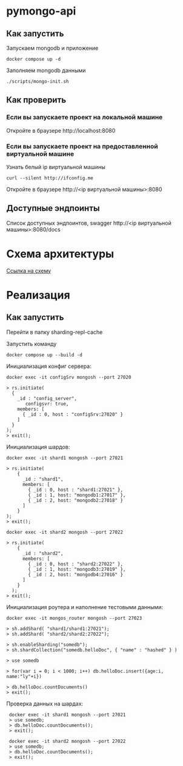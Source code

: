 # pymongo-api

## Как запустить

Запускаем mongodb и приложение

```shell
docker compose up -d
```

Заполняем mongodb данными

```shell
./scripts/mongo-init.sh
```

## Как проверить

### Если вы запускаете проект на локальной машине

Откройте в браузере http://localhost:8080

### Если вы запускаете проект на предоставленной виртуальной машине

Узнать белый ip виртуальной машины

```shell
curl --silent http://ifconfig.me
```

Откройте в браузере http://<ip виртуальной машины>:8080

## Доступные эндпоинты

Список доступных эндпоинтов, swagger http://<ip виртуальной машины>:8080/docs


# Схема архитектуры

[Ссылка на схему](https://app.diagrams.net/?tags=%7B%7D&lightbox=1&highlight=0000ff&edit=_blank&layers=1&nav=1&title=task1.drawio#R%3Cmxfile%3E%3Cdiagram%20name%3D%22Page-1%22%20id%3D%22-H_mtQnk-PTXWXPvYvuk%22%3E7V1Jd9s4Ev41PiqPALgevSSZ7unM5HWS6c4pj5ZoiRNZVFP01r%2B%2BQXGRiIJFWCaBIuUcYguSaLK%2BQu1VOGOXt48f03C9%2BJTMouUZtWaPZ%2BzqjFLbYh7%2Fka88FSvUIU6xMk%2FjWbFGdgtf4r%2BjctEqV%2B%2FiWbRpfDBLkmUWr5uL02S1iqZZYy1M0%2BSh%2BbGbZNn8q%2BtwHoGFL9NwCVf%2FiGfZolwlbrB7419RPF%2BUf9qn5RPfhtWHyyfZLMJZ8rC3xN6fscs0SbLit9vHy2iZU6%2BiS%2FG9D8%2B8W99YGq0ylS%2F8fU7Zp%2BTrt83XD%2FaPgGT%2BffxtQour3IfLu%2FKBPyWreXJ1Ud5z9lQRgt%2F%2BOv91%2BrSMV7MoZWfs4mERZ9GXdTjN33jgHMDXFtntkr8i%2FNfr5I5%2Fcvbbdb0QTn%2FO03z1v3cZv0xUrm8K2DlrsAv4WOWT3kdpFj3uLZWP%2BTFKbqMsfeIfKd%2BdOKykecl1zClfP%2BwgdMulxT545VpYMs28vvSOrvyXkrQvIDMDZF4%2F3eaEnoTrGJA6LehWEqeFyF3Qy%2Faa9KIWpBehEoK5HRDMIv%2FbrL4vsnD9yUn%2B%2FOtP%2F%2BOHmwkBBBsDXzLHMcaXUjJTQM5oxsVf%2BTJJs0UyT1bh8v1u9WLHnRZ%2FtfvMb0myLun2%2FyjLnkpZHt5lSZP80WOc%2FZl%2F%2FZ1Tvvq%2B987VY3nl7Yun6sWKP%2B7el%2FKX3%2Fff231t%2B6rxvc9RGnN6RWm5%2BCyUm%2BQunUbt%2BzgL03mUtYvVnJgHGSONlmEW3zd1TecoszeUX4vyISGFBWUXyMwz6i75A1zcJJwE%2Bwzg%2FnWXVG9MCil3zj%2FA3PXjlnLV%2B%2Fy3ef6TVFfid1ZcrFgHjMUlYdbkg3AZz1e5fOYw5Nhc5PIy5gbWefnGbTybbVlOJrWbbNiJrrObuq7Way0ymPUlgysTuQ%2Fc6GhwI0ETNkXN2RtqLjTpOkONjQc1wpDtNteW4CaQNb7dOoUXm59RNl2U1Ag368K%2FvIkfcxLtU32dxKtse6fOxZlzJcMhx7HUlYQT7KL8G1fx7Zw%2FxzK%2Bzp9mMw0j%2FvMynC6iH79Hs3jz43OazO6m2bvN%2FbwjSJhg7BPJVnIkkNi0L0gcAMn22Ttl9zTiGy%2B83l7KkkPGTZjK4M%2FBz9LkZ3SZLJPcoFgluVNwcRMvl8JSL5BIdokMki52yc9vd1%2FuI8f6ZfPr7%2BRX21%2F%2FO4gmnjt0k5G0mIyzcLOoXWypHddqO0opR2xoPEo%2FaOsyFg%2Fe5iExeEQYAvC8hIjPbgPfau6C2lLb2wWMSbYB9fraBwSKJhxxiFcROhCUsq0xDCEn8%2BDFTZuH%2BoyEaRcnnqo4cZS5QI%2BEsY1iSvYQ3eErx7RL6S%2BB64AZakz6Q5ez43j0q%2BQTscR4NIECqrd4tJxiwRgVge8ITnVgWBFUmI6LzMRi2OhMAZ3TaL3knhNfJIDWOuIMnTKy6%2BkLM8gJDMNDOwJDUxs9gQELm6ewY9K%2BeJHNyF%2BIyYkeMh1HGJcOtFYOaj80xiUdjsMwePArnYwHfM8k%2BC%2FxLPoMTrUCTH1FgG11baAJYB8oT4C4dp%2BECLUbCKJTdJROCeHWXJPSpsNTbJxeCUipmvZKGPRKxkBnJvCzeTrD4P%2BgvT%2FAycadEwbzBsN2%2F0QeNk%2FhNw%2FgtR5AZT60GoiVXEZjIDL%2FDXxt4GNz%2Fxi0erk1kM4m3WqungtGXhmNE1PlkgSJVnFsQxO5AKVbZYcaFEodZKDALorLZHUTz3NAopQ%2FLQBHu1ttu01OrilkLNVnQ5bVqVw6CC%2F1VYxgK8eLbWQ6wzbaAtFFyNA4plVQDg%2Bm9vAwbSC6A7jPMLAywOjCwLakLji5yzBoLbFAhelsmJRX7A4nHXpkUuSZDXBMmZatmhrxLDkfaNoACPMgk5qtD1i5mvMg9jjzIAKdFTtneosaV1mY4UqYvmwoh6qKE2x2cXXnWAtBhbIu4ptWsw6s6xqBqJkI5owjccL1yhqYoRoBmQnBRuZDaaoBJgJFPnYlNRpaI3AO7Mkfdh6QYCOw0VqwUWSCKuu51XqpdB8e6%2BUtDagPfHSma2ASfB1VoMdiWglgxegGIkyrO8cU8KCsPaunOd7hYp2O9ipCM1cgtOmAhwud4xGQmWLz9SSTdEZAZlvgZvNkHlnRp8jHxl0RyRibQft6IgebJ%2FBbyedrzf3Kcmg1DV1svp775ujrA59iAx8mQk%2Bt5NNvajsmyYToFcbPVeF2q%2BkwQ8IsBxcmHnSfsdV7OsL01ZoY5gpnoAx5K%2FdsZKvbK8ewlQZ6UAgNLDZoHNNqv%2BHBdIAlvA1EW8s9e8cUXbzXgzEJLBWeQuUJlfQ7atZTcGbbIgqX%2FGZOxd4iVOgV8STGg16DCxrBAA3sw6RfmRwRGtF0DpOWQuJDG3hww6RfCYkQtyNVEYqpYdK%2BWQsbyTDpVjXuU0U1Tixsufjq1jHlbYknTjmWaAvNiVt%2FlKku4gt6WTYaSWuuyzfaGoa5VN13lYUMNqeemJ76QHEokmMantRhL6pdjCkSWC%2BLqR%2BBis1PgQMEnV6v0Ide4Rg0iiekOxzF0Hp%2FGgVmoMZA58DFRmfoUQ%2B6SgVwsqtYB9SbNxZAB3nQZSqAh81TeDj%2BLtZSBV9yBOdB%2FYfGSg3gFnoDvy%2FwsbkowQBzVAYiXYFqwgpfpCtAeG4atcSByeYjXcEoD07Lg%2BlNSpuOdAXQYR4DnUU%2F27hfEozSz6ZM4GfzdIZ%2B9qD9P8DJ5r2TQx72AP0%2FwMPGKUyqnPibD3C8iag6tS7A5gASiZh6Q78v9F106FMgXk%2BtVYGA84Ul0xE1S2SYeD%2B1bgUKDjAyjwp0prH1K1AmHC1CJQVumo%2BitcyO%2BuwgytRXdUNdtNAeOqToFMdgzsvGi2qALVxIrAGeVdjAVM%2BQanWI8YWE63vH18VAxXNCqOToMd3aC8YfTqyPgYrHlXmKk276s8SI0cTVS3zWZyTMMUVx5TDDV8iN8qufc%2Bba33VO8C7Y%2ByffgtUFC5FXXkMAsr6p15RNGp6cMOCyyXrcJfa6yfpGkRZOkkAogzJeOEkIdP2RiryO7e3jNoLq7JDSGjK2EQyfC9mBG2VO2CljbFrYEdzCzmfohB2i0VmW8q7glkvDFbW4bDkiC2F%2BwxR9wsb2C4X5yF4k3gDUmHKYgZiNKdSPhGDDanTI1OHpxHU7T9Pwae8DZZTggGcnSPZJubV2WBeX7NaDo9BU7SVEOKL9WzSSGdu%2Bttnt24EV2oZqf0pVWQaYtkJh2Pf88y984eP51%2Fd%2FnH83b4eKTvfE%2BPFJhMJE%2FJYsOWzJdbwCRBttENgSJ%2BFBbHytMWBGATRQiK1mXMElDztSNOTAHkpNYbYzLDx1V6BTqfKMvdAyE6Vae3VEWLAb6nhddY3iCUAQWHIlYey1WInbezQZbuDRcMlzRoMmJhFPfBQTBco8Il5IO4%2FAup5pPoXqdIS7OKmsmpBpLMHHYD%2FOlyi9j%2Fl%2BoNZVvJkm%2FIGfzJssrid3sAyaLExWMD%2BPN9sE%2F7ZObUvFE2Ft4gnChXiQt%2BsKeD3MXQ2T20MoXud%2FaZZyUm62ojlL4%2Bg%2BXs1PCChHwfqXdQX2CJTMeHCXOf3zkYYNYNy%2F7pLqjUlBwnP%2BAeauH7cEqt7nv83zn3Z1JX5rxcWK9U4B19PRYglbbEIk00f16g9boe911JMuGRMauYikzUjrpEtiQ51%2BWqMuGRMan4lreNQlsREl2szV2rT743ZZlNQe5asOmsBT72nDXmAAuvZKT1HbyzrTNc8AIPYoh2ZRXwir2pKWEK1N06Q6xXW4Uqe33gFHuajFw3bkVT1L%2B1QqN%2FethDPKZmHk30yBScHfcad%2BdH2jhy0CdQGhiy1wlz8xImQ26oY1czEcB0YIRqGJhPYOR9LeoVcTOaOccE3FTCoCQo%2FtOFeRl13jMQ9nZAe6Ai5GQOLhuMtYZ2XUXla7KVNpQUSmzNuprjrxx%2BfhGB3p30XTu55wmROoYowvXFbdO6ZwGSNW%2ByBH3eGySvWOy3ZmlAmkNh4uc6EDPQZCi363eSelOkh8ZIRmAkcjILSkrHbI3iDgZfOuinvI4R6gNwi4GAGJzQ62GoU3UCGmYCmi8wbdt2iATvzRJTZcmFg%2FtdmZNBDz%2BMS4VIZZ%2FFObncmI52BDBXrV2GZnMluoY6SSkjnNicDKxhlvY%2BbRmsNTPXanLoDCozk8o%2F22XcQREcDqoAsdelDFoIe1Aaqm6ZnqGOMLD3swdIFkeiazhJJvJpmYrVt%2FwSjEiU3PZGJ3oyc57UqvLeYNJm5xvITpQeWXXxW6V5nlHZieWW9BXb2snuGYxIhrMD3lHgB8NZgeDFWgqsEUBz8jqMH0jOb6URep%2B8pBO3xF6p7Z3oMOXC%2Bs8lGdK%2FDJx%2BrekcpH6jvo5KNvdmYYohmd4h5zIn9my%2FaYT6%2BZ6%2BrZYza6cyeqM2xGNdZTATJXFbIKXESQDf2chS7h6c2nfOlYT2aJozLKEEO%2FYz19u7%2F9S8awfx18Zs3oj17rJiCtjjFC0xUeqY5rridw7ieSyi3dxiuMh5zmXE9muWLSAGCjd66nD%2Bs3oBDTObFRo3n%2FAhNDz5BHYGrU%2B%2FSlUx6ZJZwipvtcKV%2Bhr2OsfPUCy0QTX1FxwqyYKFHmK%2FFKuvkqgKGj05oeyqjYbW56emhlpCGfHkrdQO7HGTSMAgoNo9OdHrpL1ldiyjc%2BPTSABShv00OpJw7ilfkYeqeHBrIZlB1ND3VGMz2UgTNqmGLDZW%2FIcbpLkHveVJwuw80mnh4yEF%2BehjvqwBJT5hx1bfquWXLu%2BeSdJ1xIeSK8R1Uu17NlRy04UOWMo3nB%2Fydn%2FsX2d2%2F7%2F%2FvGOrVUrI3nd%2BYyusmGK4gdT4Su6pPZF8WaNzSMkXW8odudt6FvaJ%2BQd5UP3cGGll2u9w0tCS2pbejTGlRMPRts4kCyibUavvWJQyhKG9UrDvazGW2lO6piQSHmQ0lpfrbmNCgxevjc7pEM4fqCkN3AcDV6tHV9oyoz%2BMHY%2FfVewQ3%2FY%2FF6E%2B3V4BwUuZtFONuq8UZ%2BMH%2Bx4b4M94q%2Fblkkn9ghG88fTnPa%2FJjFKb%2BjJCfEh4fo%2BkfRpNjhgH5XLHmlAZCw9gEN3wNgkkN3CnYsLFpJj8tYNSBzhHhCHRgzqP8QtW0oikmyLyTbu8s6FZOqKX1anPFoTkxC3%2BTy6j8Aav3d0GJEjUh2gNbgNCUwa%2F97NI%2BT1VnXU4NQyyZbSNlPJMPgPL2iCdEklAGIJtUJmMZFE%2FSXUYgmF9Q%2FmhdNsLrgFEWTa6MTTRQAA%2BAYhhdyt%2BnU%2F6DV6XYVVFQyFpD4VRxIjwtCYY0x0oLzjuuQj1IkVHmOwnNHBesK8UiGJkScxfnSr1%2FM65Pauau3Qo%2BFGPxlmuTJ3F1omz%2FU4lMyi%2FJP%2FAM%3D%3C%2Fdiagram%3E%3C%2Fmxfile%3E)

# Реализация

## Как запустить

Перейти в папку sharding-repl-cache

Запустить команду

```shell
docker compose up --build -d
```

Инициализация конфиг сервера:

```shell
docker exec -it configSrv mongosh --port 27020

> rs.initiate(
  {
    _id : "config_server",
       configsvr: true,
    members: [
      { _id : 0, host : "configSrv:27020" }
    ]
  }
);
> exit();
```

Инициализация шардов:

```shell
docker exec -it shard1 mongosh --port 27021

> rs.initiate(
    {
      _id : "shard1",
      members: [
        { _id : 0, host : "shard1:27021" },
        { _id : 1, host: "mongodb1:27017" },
        { _id : 2, host: "mongodb2:27018" }
      ]
    }
);
> exit();

docker exec -it shard2 mongosh --port 27022

> rs.initiate(
    {
      _id : "shard2",
      members: [
        { _id : 0, host : "shard2:27022" },
        { _id : 1, host: "mongodb3:27019" },
        { _id : 2, host: "mongodb4:27016" }
      ]
    }
  );
> exit();
```

Инициализация роутера и наполнение тестовыми данными:

```shell
docker exec -it mongos_router mongosh --port 27023

> sh.addShard( "shard1/shard1:27021");
> sh.addShard( "shard2/shard2:27022");

> sh.enableSharding("somedb");
> sh.shardCollection("somedb.helloDoc", { "name" : "hashed" } )

> use somedb

> for(var i = 0; i < 1000; i++) db.helloDoc.insert({age:i, name:"ly"+i})

> db.helloDoc.countDocuments() 
> exit(); 
```

Проверка данных на шардах:

```shell
 docker exec -it shard1 mongosh --port 27021
 > use somedb;
 > db.helloDoc.countDocuments();
 > exit(); 

 docker exec -it shard2 mongosh --port 27022
 > use somedb;
 > db.helloDoc.countDocuments();
 > exit(); 
```